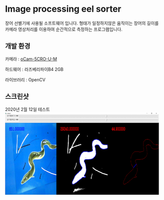 # Image processing eel sorter
장어 선별기에 사용될 소프트웨어 입니다. 형태가 일정하지않은 움직이는 장어의 길이를 카메라 영상처리를 이용하여 순간적으로 측정하는 프로그램입니다.

## 개발 환경
카메라 : [oCam-5CRO-U-M](https://github.com/withrobot/oCam/tree/master/Products/oCam-5CRO-U-M)

하드웨어 : 라즈베리파이B4 2GB

라이브러리 : OpenCV

## 스크린샷
2020년 2월 12일 테스트 
![result](./screenshot/result.PNG)
